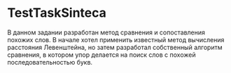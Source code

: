 # TestTaskSinteca
В данном задании разработан метод сравнения и сопоставления похожих слов. В начале хотел применить известный метод вычисления расстояния Левенштейна, но затем разработал собственный алгоритм сравнения, в котором упор делается на поиск слов с похожей последовательностью букв.

